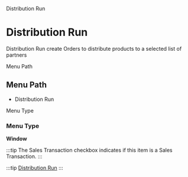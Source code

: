 
Distribution Run
# Distribution Run


Distribution Run create Orders to distribute products to a selected list of partners

Menu Path
## Menu Path



- Distribution Run

Menu Type
### Menu Type

**Window**

:::tip
The Sales Transaction checkbox indicates if this item is a Sales Transaction.
:::

:::tip
[Distribution Run](functional-guide/window/window-distribution-run.md)
:::